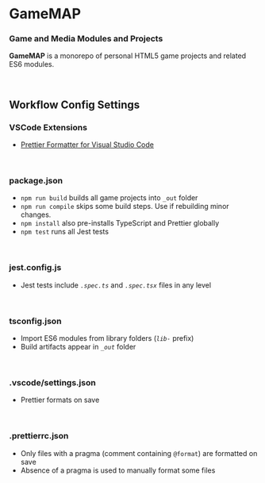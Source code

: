 <!-- @format -->

# GameMAP

### Game and Media Modules and Projects

**GameMAP** is a monorepo of personal HTML5 game projects and related ES6 modules.

<br>

## Workflow Config Settings

### VSCode Extensions

-   [Prettier Formatter for Visual Studio Code](vscode:extension/esbenp.prettier-vscode)

<br>

### package.json

-   `npm run build` builds all game projects into `_out` folder
-   `npm run compile` skips some build steps. Use if rebuilding minor changes.
-   `npm install` also pre-installs TypeScript and Prettier globally
-   `npm test` runs all Jest tests

<br>

### jest.config.js

-   Jest tests include _`.spec.ts`_ and _`.spec.tsx`_ files in any level

<br>

### tsconfig.json

-   Import ES6 modules from library folders (_`lib-`_ prefix)
-   Build artifacts appear in _`_out`_ folder

<br>

### .vscode/settings.json

-   Prettier formats on save

<br>

### .prettierrc.json

-   Only files with a pragma (comment containing `@format`) are formatted on save
-   Absence of a pragma is used to manually format some files

